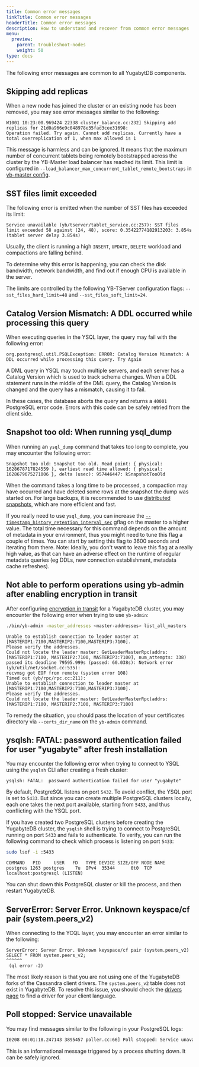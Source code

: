 ```yaml
---
title: Common error messages
linkTitle: Common error messages
headerTitle: Common error messages
description: How to understand and recover from common error messages
menu:
  preview:
    parent: troubleshoot-nodes
    weight: 50
type: docs
---
```


The following error messages are common to all YugabytDB components.

## Skipping add replicas

When a new node has joined the cluster or an existing node has been removed, you may see error messages similar to the following:

```output
W1001 10:23:00.969424 22338 cluster_balance.cc:232] Skipping add replicas for 21d0a966e9c048978e35fad3cee31698:
Operation failed. Try again. Cannot add replicas. Currently have a total overreplication of 1, when max allowed is 1
```

This message is harmless and can be ignored. It means that the maximum number of concurrent tablets being remotely bootstrapped across the cluster by the YB-Master load balancer has reached its limit. This limit is configured in `--load_balancer_max_concurrent_tablet_remote_bootstraps` in [yb-master config](../../../reference/configuration/yb-master/#load-balancer-max-concurrent-tablet-remote-bootstraps).

## SST files limit exceeded

The following error is emitted when the number of SST files has exceeded its limit:

```output
Service unavailable (yb/tserver/tablet_service.cc:257): SST files limit exceeded 58 against (24, 48), score: 0.35422774182913203: 3.854s (tablet server delay 3.854s)
```

Usually, the client is running a high `INSERT`, `UPDATE`, `DELETE` workload and compactions are falling behind.

To determine why this error is happening, you can check the disk bandwidth, network bandwidth, and find out if enough CPU is available in the server.

The limits are controlled by the following YB-TServer configuration flags: `--sst_files_hard_limit=48` and `--sst_files_soft_limit=24`.

## Catalog Version Mismatch: A DDL occurred while processing this query

When executing queries in the YSQL layer, the query may fail with the following error:

```output
org.postgresql.util.PSQLException: ERROR: Catalog Version Mismatch: A DDL occurred while processing this query. Try Again
```

A DML query in YSQL may touch multiple servers, and each server has a Catalog Version which is used to track schema changes. When a DDL statement runs in the middle of the DML query, the Catalog Version is changed and the query has a mismatch, causing it to fail.

In these cases, the database aborts the query and returns a `40001` PostgreSQL error code. Errors with this code can be safely retried from the client side.

## Snapshot too old: When running ysql_dump

When running an `ysql_dump` command that takes too long to complete, you may encounter the following error:

```output
Snapshot too old: Snapshot too old. Read point: { physical: 1628678717824559 }, earliest read time allowed: { physical: 1628679675271006 }, delta (usec): 957446447: kSnapshotTooOld
```

When the command takes a long time to be processed, a compaction may have occurred and have deleted some rows at the snapshot the dump was started on. For large backups, it is recommended to use [distributed snapshots](../../../manage/backup-restore/snapshot-ysql/), which are more efficient and fast.

If you really need to use `ysql_dump`, you can increase the [`--timestamp_history_retention_interval_sec`](../../../reference/configuration/yb-tserver/#timestamp-history-retention-interval-sec) gflag on the master to a higher value. The total time necessary for this command depends on the amount of metadata in your environment, thus you might need to tune this flag a couple of times. You can start by setting this flag to 3600 seconds and iterating from there. Note: Ideally, you don't want to leave this flag at a really high value, as that can have an adverse effect on the runtime of regular metadata queries (eg DDLs, new connection establishment, metadata cache refreshes).

## Not able to perform operations using yb-admin after enabling encryption in transit

After configuring [encryption in transit](../../../secure/tls-encryption/) for a YugabyteDB cluster, you may encounter the following error when trying to use `yb-admin`:

```sh
./bin/yb-admin -master_addresses <master-addresses> list_all_masters
```

```output
Unable to establish connection to leader master at [MASTERIP1:7100,MASTERIP2:7100,MASTERIP3:7100].
Please verify the addresses.
Could not locate the leader master: GetLeaderMasterRpc(addrs: [MASTERIP1:7100, MASTERIP2:7100, MASTERIP3:7100], num_attempts: 338)
passed its deadline 79595.999s (passed: 60.038s): Network error (yb/util/net/socket.cc:535):
recvmsg got EOF from remote (system error 108)
Timed out (yb/rpc/rpc.cc:211):
Unable to establish connection to leader master at [MASTERIP1:7100,MASTERIP2:7100,MASTERIP3:7100].
Please verify the addresses.
Could not locate the leader master: GetLeaderMasterRpc(addrs: [MASTERIP1:7100, MASTERIP2:7100, MASTERIP3:7100]
```

To remedy the situation, you should pass the location of your certificates directory via `--certs_dir_name` on the `yb-admin` command.

## ysqlsh: FATAL: password authentication failed for user "yugabyte" after fresh installation

You may encounter the following error when trying to connect to YSQL using the `ysqlsh` CLI after creating a fresh cluster:

```output
ysqlsh: FATAL:  password authentication failed for user "yugabyte"
```

By default, PostgreSQL listens on port `5432`. To avoid conflict, the YSQL port is set to `5433`. But since you can create multiple PostgreSQL clusters locally, each one takes the next port available, starting from `5433`, and thus conflicting with the YSQL port.

If you have created two PostgreSQL clusters before creating the YugabyteDB cluster, the `ysqlsh` shell is trying to connect to PostgreSQL running on port `5433` and fails to authenticate. To verify, you can run the following command to check which process is listening on port `5433`:

```sh
sudo lsof -i :5433
```

```output
COMMAND   PID     USER   FD   TYPE DEVICE SIZE/OFF NODE NAME
postgres 1263 postgres    7u  IPv4  35344      0t0  TCP localhost:postgresql (LISTEN)
```

You can shut down this PostgreSQL cluster or kill the process, and then restart YugabyteDB.

## ServerError: Server Error. Unknown keyspace/cf pair (system.peers_v2)

When connecting to the YCQL layer, you may encounter an error similar to the following:

```output.cql
ServerError: Server Error. Unknown keyspace/cf pair (system.peers_v2)
SELECT * FROM system.peers_v2;
^^^^^^
 (ql error -2)
```

The most likely reason is that you are not using one of the YugabyteDB forks of the Cassandra client drivers. The `system.peers_v2` table does not exist in YugabyteDB. To resolve this issue, you should check the [drivers page](../../../reference/drivers/ycql-client-drivers/) to find a driver for your client language.

## Poll stopped: Service unavailable

You may find messages similar to the following in your PostgreSQL logs:

```sh
I0208 00:01:18.247143 3895457 poller.cc:66] Poll stopped: Service unavailable (yb/rpc/scheduler.cc:80): Scheduler is shutting down (system error 108)
```

This is an informational message triggered by a process shutting down. It can be safely ignored.
